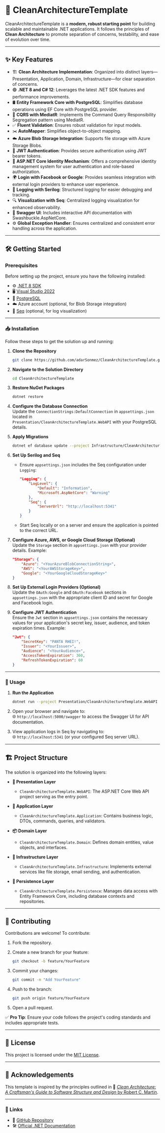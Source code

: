 # 🚀 CleanArchitectureTemplate

CleanArchitectureTemplate is a **modern, robust starting point** for building scalable and maintainable .NET applications. It follows the principles of **Clean Architecture** to promote separation of concerns, testability, and ease of evolution over time.

---

## ✨ Key Features

- 🏗️ **Clean Architecture Implementation**: Organized into distinct layers—Presentation, Application, Domain, Infrastructure—for clear separation of concerns.
- 🟢 **.NET 8 and C# 12**: Leverages the latest .NET SDK features and performance improvements.
- 🛢️ **Entity Framework Core with PostgreSQL**: Simplifies database operations using EF Core with PostgreSQL provider.
- 🔄 **CQRS with MediatR**: Implements the Command Query Responsibility Segregation pattern using MediatR.
- ✅ **Fluent Validation**: Ensures robust validation for input models.
- ✂️ **AutoMapper**: Simplifies object-to-object mapping.
- ☁️ **Azure Blob Storage Integration**: Supports file storage with Azure Storage Blobs.
- 🔑 **JWT Authentication**: Provides secure authentication using JWT bearer tokens.
- 🔐 **ASP.NET Core Identity Mechanism**: Offers a comprehensive identity management system for user authentication and role-based authorization.
- 🌍 **Login with Facebook or Google**: Provides seamless integration with external login providers to enhance user experience.
- 📌 **Logging with Serilog**: Structured logging for easier debugging and tracking.
- 🔍 **Visualization with Seq**: Centralized logging visualization for enhanced observability.
- 📜 **Swagger UI**: Includes interactive API documentation with Swashbuckle.AspNetCore.
- ⚙️ **Global Exception Handler**: Ensures centralized and consistent error handling across the application.

---

## 🛠️ Getting Started

### Prerequisites

Before setting up the project, ensure you have the following installed:

- ⚙️ [.NET 8 SDK](https://dotnet.microsoft.com/download)
- 🖥️ [Visual Studio 2022](https://visualstudio.microsoft.com/)
- 🐘 [PostgreSQL](https://www.postgresql.org/download/)
- ☁️ Azure account (optional, for Blob Storage integration)
- 🔎 [Seq](https://datalust.co/seq) (optional, for log visualization)

---

### 📥 Installation

Follow these steps to get the solution up and running:

1. **Clone the Repository**  
   ```bash
   git clone https://github.com/adarSonmez/CleanArchitectureTemplate.git
   ```

2. **Navigate to the Solution Directory**  
   ```bash
   cd CleanArchitectureTemplate
   ```

3. **Restore NuGet Packages**  
   ```bash
   dotnet restore
   ```

4. **Configure the Database Connection**  
   Update the `ConnectionStrings:DefaultConnection` in `appsettings.json` located in  
   `Presentation/CleanArchitectureTemplate.WebAPI` with your PostgreSQL details.

5. **Apply Migrations**  
   ```bash
   dotnet ef database update --project Infrastructure/CleanArchitectureTemplate.Persistence
   ```

6. **Set Up Serilog and Seq**  
   - Ensure `appsettings.json` includes the Seq configuration under `Logging`:
     ```json
     "Logging": {
         "LogLevel": {
             "Default": "Information",
             "Microsoft.AspNetCore": "Warning"
         },
         "Seq": {
             "ServerUrl": "http://localhost:5341"
         }
     }
     ```
   - Start Seq locally or on a server and ensure the application is pointed to the correct URL.

7. **Configure Azure, AWS, or Google Cloud Storage (Optional)**  
   Update the `Storage` section in `appsettings.json` with your provider details. Example:
   ```json
   "Storage": {
       "Azure": "<YourAzureBlobConnectionString>",
       "AWS": "<YourAWSStorageKey>",
       "Google": "<YourGoogleCloudStorageKey>"
   }
   ```

8. **Set Up External Login Providers (Optional)**  
   Update the `OAuth:Google` and `OAuth:Facebook` sections in `appsettings.json` with the appropriate client ID and secret for Google and Facebook login.

9. **Configure JWT Authentication**  
   Ensure the `Jwt` section in `appsettings.json` contains the necessary values for your application's secret key, issuer, audience, and token expiration times. Example:
   ```json
   "Jwt": {
       "SecretKey": "PANTA RHEI!",
       "Issuer": "<YourIssuer>",
       "Audience": "<YourAudience>",
       "AccessTokenExpiration": 360,
       "RefreshTokenExpiration": 60
   }
   ```

---

### 🚀 Usage

1. **Run the Application**  
   ```bash
   dotnet run --project Presentation/CleanArchitectureTemplate.WebAPI
   ```

2. Open your browser and navigate to:  
   🌐 `http://localhost:5000/swagger` to access the Swagger UI for API documentation.

3. View application logs in Seq by navigating to:  
   🌐 `http://localhost:5341` (or your configured Seq server URL).

---

## 🏗️ Project Structure

The solution is organized into the following layers:

- **🎨 Presentation Layer**  
  - `CleanArchitectureTemplate.WebAPI`: The ASP.NET Core Web API project serving as the entry point.

- **🧠 Application Layer**  
  - `CleanArchitectureTemplate.Application`: Contains business logic, DTOs, commands, queries, and validators.

- **📦 Domain Layer**  
  - `CleanArchitectureTemplate.Domain`: Defines domain entities, value objects, and interfaces.

- **🔌 Infrastructure Layer**  
  - `CleanArchitectureTemplate.Infrastructure`: Implements external services like file storage, email sending, and authentication.

- **💾 Persistence Layer**  
  - `CleanArchitectureTemplate.Persistence`: Manages data access with Entity Framework Core, including database contexts and repositories.

---

## 🤝 Contributing

Contributions are welcome! To contribute:

1. Fork the repository.
2. Create a new branch for your feature:  
   ```bash
   git checkout -b feature/YourFeature
   ```

3. Commit your changes:  
   ```bash
   git commit -m "Add YourFeature"
   ```

4. Push to the branch:  
   ```bash
   git push origin feature/YourFeature
   ```

5. Open a pull request.

✅ **Pro Tip**: Ensure your code follows the project's coding standards and includes appropriate tests.

---

## 📜 License

This project is licensed under the [MIT License](https://github.com/adarSonmez/CleanArchitectureTemplate/blob/master/LICENSE).  

---

## 🙌 Acknowledgements

This template is inspired by the principles outlined in 📘 [*Clean Architecture: A Craftsman's Guide to Software Structure and Design* by Robert C. Martin](https://www.amazon.com/Clean-Architecture-Craftsmans-Software-Structure/dp/0134494164).

---

### 🔗 Links

- 🌟 [GitHub Repository](https://github.com/adarSonmez/CleanArchitectureTemplate)  
- 🛠️ [Official .NET Documentation](https://docs.microsoft.com/dotnet/)

